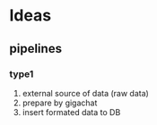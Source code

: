 # Ideas

## pipelines

### type1
1. external source of data (raw data)
2. prepare by gigachat
3. insert formated data to DB
